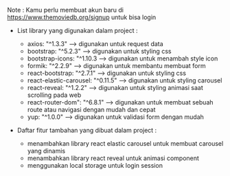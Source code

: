 Note : Kamu perlu membuat akun baru di https://www.themoviedb.org/signup
untuk bisa login

* List library yang digunakan dalam project :
   * axios: "^1.3.3" --> digunakan untuk request data
   * bootstrap: "^5.2.3" --> digunakan untuk styling css
   * bootstrap-icons: "^1.10.3 --> digunakan untuk menambah style icon
   * formik: "^2.2.9" --> digunakan untuk membantu membuat form
   * react-bootstrap: "^2.7.1" --> digunakan untuk styling css
   * react-elastic-carousel: "^0.11.5" --> digunakan untuk styling carousel
   * react-reveal: "^1.2.2" --> digunakan untuk styling animasi saat scrolling pada web
   * react-router-dom": "^6.8.1" --> digunakan untuk membuat sebuah route atau navigasi dengan mudah dan cepat
   * yup: "^1.0.0" --> digunakan untuk validasi form dengan mudah

* Daftar fitur tambahan yang dibuat dalam project :
   * menambahkan library react elastic carousel untuk membuat carousel yang dinamis
   * menambahkan library react reveal untuk animasi component
   * menggunakan local storage untuk login session
